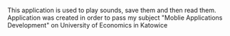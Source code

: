 This application is used to play sounds, save them and then read them. 
Application was created in order to pass my subject "Moblie Applications Development" on University of Economics in Katowice

